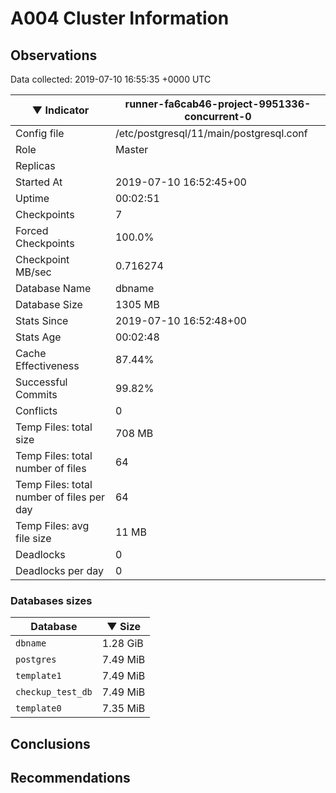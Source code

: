 # A004 Cluster Information #

## Observations ##
Data collected: 2019-07-10 16:55:35 +0000 UTC  

|&#9660;&nbsp;Indicator | runner-fa6cab46-project-9951336-concurrent-0 |
|--------|-------|
|Config file |/etc/postgresql/11/main/postgresql.conf|
|Role |Master|
|Replicas ||
|Started At |2019-07-10&nbsp;16:52:45+00|
|Uptime |00:02:51|
|Checkpoints |7|
|Forced Checkpoints |100.0%|
|Checkpoint MB/sec |0.716274|
|Database Name |dbname|
|Database Size |1305&nbsp;MB|
|Stats Since |2019-07-10&nbsp;16:52:48+00|
|Stats Age |00:02:48|
|Cache Effectiveness |87.44%|
|Successful Commits |99.82%|
|Conflicts |0|
|Temp Files: total size |708&nbsp;MB|
|Temp Files: total number of files |64|
|Temp Files: total number of files per day |64|
|Temp Files: avg file size |11&nbsp;MB|
|Deadlocks |0|
|Deadlocks per day |0|


### Databases sizes ###

| Database | &#9660;&nbsp;Size |
|----------|--------|
| `dbname` | 1.28&nbsp;GiB |
| `postgres` | 7.49&nbsp;MiB |
| `template1` | 7.49&nbsp;MiB |
| `checkup_test_db` | 7.49&nbsp;MiB |
| `template0` | 7.35&nbsp;MiB |


## Conclusions ##


## Recommendations ##

